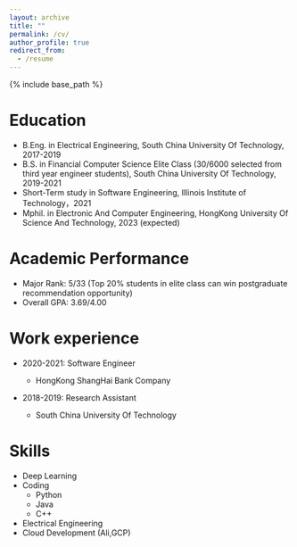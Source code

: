 ```yaml
---
layout: archive
title: ""
permalink: /cv/
author_profile: true
redirect_from:
  - /resume
---
```


{% include base_path %}

Education
======
* B.Eng. in Electrical Engineering, South China University Of Technology, 2017-2019
* B.S. in Financial Computer Science Elite Class (30/6000 selected from third year engineer students), South China University Of Technology, 2019-2021
* Short-Term study in Software Engineering, Illinois Institute of Technology，2021
* Mphil. in Electronic And Computer Engineering, HongKong University Of Science And Technology, 2023 (expected)


Academic Performance
======
* Major Rank: 5/33  (Top 20% students in elite class can win postgraduate recommendation opportunity)
* Overall GPA: 3.69/4.00 

Work experience
======
* 2020-2021: Software Engineer 
  * HongKong ShangHai Bank Company

* 2018-2019: Research Assistant
  * South China University Of Technology

  
Skills
======
* Deep Learning
* Coding
  * Python
  * Java
  * C++
* Electrical Engineering
* Cloud Development (Ali,GCP)





